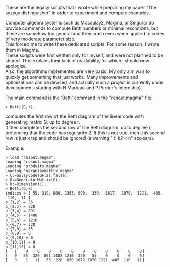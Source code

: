 These are the legacy scripts that I wrote while preparing my paper "The syzygy distinguisher" in order to experiment and compute examples.

Computer algebra systems such as Macaulay2, Magma, or Singular do provide commands to compute Betti numbers or minimal resolutions, but these are somehow too general and they crash even when applied to codes of very moderate parameter size.  
This forced me to write these dedicated scripts. For some reason, I wrote them in Magma.  
These scripts were first written only for myself, and were not planned to be shared. This explains their lack of readability, for which I should now apologize.  
Also, the algorithms implemented are very basic. My only aim was to quickly get something that just works. Many improvements and optimizations can be devised, and actually such a project is currently under development (starting with N.Marteau and P.Perrier's internship).

The main command is the 'Betti' command in the "resout.magma" file:
```
> Betti(G,r);
```
computes the first row of the Betti diagram of the linear code with generating matrix G, up to degree r.  
It then completes the second row of the Betti diagram, up to degree r, pretending that the code has regularity 2. If this is not true, then this second row is just crap and should be ignored (a warning " !! k2 < n" appears).

Example:
```
> load "resout.magma"; 
Loading "resout.magma"
Loading "produits.magma"
Loading "macaulaymatrix.magma"
> C:=GolayCode(GF(2),false);
> G:=GeneratorMatrix(C);
> k:=Dimension(C);
> Betti(G,k);
indices = [ 55, 319, 880, 1353, 990, -330, -1617, -1870, -1221, -485, -110, -11 ]
b_{1,2} = 55
b_{2,3} = 320
b_{3,4} = 891
b_{4,5} = 1408
b_{5,6} = 1210
b_{6,7} = 320
b_{7,8} = 55
b_{8,9} = 0
b_{9,10} = 0
b_{10,11} = 0
b_{11,12} = 0
[   1    0    0    0    0    0    0    0    0    0    0    0]
[   0   55  320  891 1408 1210  320   55    0    0    0    0]
[   0    1   11   55  220  650 1672 1870 1221  485  110   11]
```
